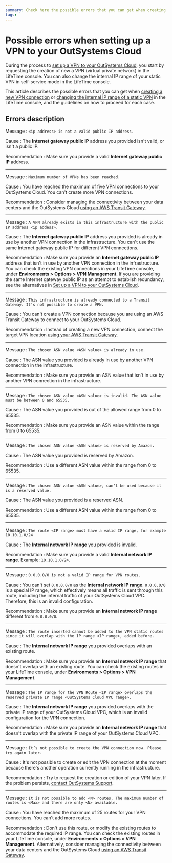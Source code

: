 ```yaml
---
summary: Check here the possible errors that you can get when creating a VPN connection to your OutSystems Cloud and how to proceed for each case.
tags:
---
```


# Possible errors when setting up a VPN to your OutSystems Cloud

During the process to [set up a VPN to your OutSystems Cloud](vpn-support.md), you start by requesting the creation of new a VPN (virtual private network) in the LifeTime console. You can also change the internal IP range of your static VPN in self-service mode in the LifeTime console.

This article describes the possible errors that you can get when [creating a new VPN connection](vpn-support.md#request-vpn) or [changing the internal IP range of a static VPN](vpn-support.md#change-vpn-route) in the LifeTime console, and the guidelines on how to proceed for each case.

## Errors description

Message
:   `<ip address> is not a valid public IP address.`

Cause
:   The **Internet gateway public IP** address you provided isn't valid, or isn't a public IP.

Recommendation
:   Make sure you provide a valid **Internet gateway public IP** address.

---

Message
:   `Maximum number of VPNs has been reached.`

Cause
:   You have reached the maximum of five VPN connections to your OutSystems Cloud. You can't create more VPN connections.

Recommendation
:   Consider managing the connectivity between your data centers and the OutSystems Cloud [using an AWS Transit Gateway](../connect-tgw.md).

---

Message
:   `A VPN already exists in this infrastructure with the public IP address <ip addess>.`

Cause
:   The **Internet gateway public IP** address you provided is already in use by another VPN connection in the infrastructure. You can't use the same Internet gateway public IP for different VPN connections.

Recommendation
:   Make sure you provide an **Internet gateway public IP** address that isn't in use by another VPN connection in the infrastructure. You can check the existing VPN connections in your LifeTime console, under **Environments > Options > VPN Management**. If you are providing the same Internet gateway public IP as an attempt to establish redundancy, see the alternatives in [Set up a VPN to your OutSystems Cloud](vpn-support.md).

---

Message
:   `This infrastructure is already connected to a Transit Gateway. It's not possible to create a VPN.`

Cause
:   You can't create a VPN connection because you are using an AWS Transit Gateway to connect to your OutSystems Cloud.

Recommendation
:   Instead of creating a new VPN connection, connect the target VPN location [using your AWS Transit Gateway](../connect-tgw.md).

---

Message
:   `The chosen ASN value <ASN value> is already in use.`

Cause
:   The ASN value you provided is already in use by another VPN connection in the infrastructure.

Recommendation
:   Make sure you provide an ASN value that isn't in use by another VPN connection in the infrastructure.

---

Message
:   `The chosen ASN value <ASN value> is invalid. The ASN value must be between 0 and 65535.`

Cause
:   The ASN value you provided is out of the allowed range from 0 to 65535.

Recommendation
:   Make sure you provide an ASN value within the range from 0 to 65535.

---

Message
:   `The chosen ASN value <ASN value> is reserved by Amazon.`

Cause
:   The ASN value you provided is reserved by Amazon.

Recommendation
:   Use a different ASN value within the range from 0 to 65535.

---

Message
:   `The chosen ASN value <ASN value>, can't be used because it is a reserved value.`

Cause
:   The ASN value you provided is a reserved ASN.

Recommendation
:   Use a different ASN value within the range from 0 to 65535.

---

Message
:   `The route <IP range> must have a valid IP range, for example 10.10.1.0/24`

Cause
:   The **Internal network IP range** you provided is invalid.

Recommendation
:   Make sure you provide a valid **Internal network IP range**. Example: `10.10.1.0/24`.

---

Message
:   `0.0.0.0/0 is not a valid IP range for VPN routes.`

Cause
:   You can't set `0.0.0.0/0` as the **Internal network IP range**. `0.0.0.0/0` is a special IP range, which effectively means all traffic is sent through this route, including the internal traffic of your OutSystems Cloud VPC. Therefore, this is an invalid configuration.

Recommendation
:   Make sure you provide an **Internal network IP range** different from `0.0.0.0/0`.

---

Message
:   `The route inserted cannot be added to the VPN static routes since it will overlap with the IP range <IP range>, added before.`

Cause
:   The **Internal network IP range** you provided overlaps with an existing route.

Recommendation
:   Make sure you provide an **Internal network IP range** that doesn't overlap with an existing route. You can check the existing routes in your LifeTime console, under **Environments > Options > VPN Management**.

---

Message
:   `The IP range for the VPN Route <IP range> overlaps the reserved private IP range <OutSystems Cloud VPC range>.`

Cause
:   The **Internal network IP range** you provided overlaps with the private IP range of your OutSystems Cloud VPC, which is an invalid configuration for the VPN connection.

Recommendation
:   Make sure you provide an **Internal network IP range** that doesn't overlap with the private IP range of your OutSystems Cloud VPC.

---

Message
:   `It’s not possible to create the VPN connection now. Please try again later.`

Cause
:   It's not possible to create or edit the VPN connection at the moment because there's another operation currently running in the infrastructure.

Recommendation
:   Try to request the creation or edition of your VPN later. If the problem persists, [contact OutSystems Support](https://success.outsystems.com/Support/Enterprise_Customers/OutSystems_Support/02_How_to_Open_a_Support_Case).

---

Message
:   `It is not possible to add <N> routes. The maximum number of routes is <Max> and there are only <N> available.`

Cause
:   You have reached the maximum of 25 routes for your VPN connections. You can't add more routes.

Recommendation
:   Don't use this route, or modify the existing routes to accommodate the required IP range. You can check the existing routes in your LifeTime console, under **Environments > Options > VPN Management**. Alternatively, consider managing the connectivity between your data centers and the OutSystems Cloud [using an AWS Transit Gateway](../connect-tgw.md).
